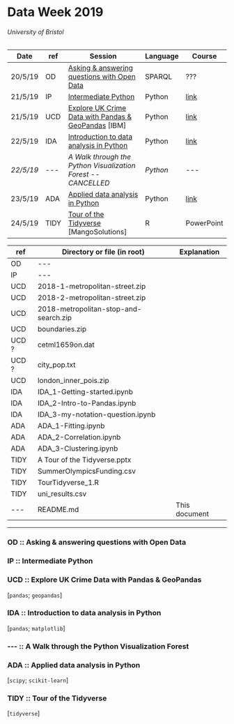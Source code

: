 # Data Week 2019
###### University of Bristol


| Date | ref | Session | Language | Course |
| --- | --- | --- | --- | --- |
| 20/5/19 | OD | [Asking & answering questions with Open Data](https://www.eventbrite.co.uk/e/asking-and-answering-questions-with-open-data-tickets-57979649693) | SPARQL | ??? |
| 21/5/19 | IP | [Intermediate Python](https://www.eventbrite.co.uk/e/intermediate-python-tickets-56975527336) | Python | [link](http://chryswoods.com/intermediate_python/README.html) |
| 21/5/19 | UCD | [Explore UK Crime Data with Pandas & GeoPandas](https://www.eventbrite.co.uk/e/explore-uk-crime-data-with-pandas-and-geopandas-tickets-56991346652) [IBM] | Python | [link](https://github.com/IBMDeveloperUK/geopandas-workshop) |
| 22/5/19 | IDA | [Introduction to data analysis in Python](https://www.eventbrite.co.uk/e/introduction-to-data-analysis-in-python-tickets-57387124434#) | Python | [link](https://nbviewer.jupyter.org/github/milliams/data_analysis_python/blob/master/Introduction.ipynb) |
| *22/5/19* | --- | *A Walk through the Python Visualization Forest -- CANCELLED* | *Python* | --- |
| 23/5/19 | ADA | [Applied data analysis in Python](https://www.eventbrite.co.uk/e/applied-data-analysis-in-python-tickets-57394621859) | Python | [link](https://milliams.gitlab.io/applied_data_analysis/) |
| 24/5/19 | TIDY | [Tour of the Tidyverse](https://www.eventbrite.co.uk/e/tour-of-the-tidyverse-tickets-58253135697#) [MangoSolutions] | R | PowerPoint |






| ref | Directory or file (in root) | Explanation |
| --- | --- | --- |
| OD | --- |  |
| IP | --- |  |
| UCD | 2018-1-metropolitan-street.zip |  |
| UCD | 2018-2-metropolitan-street.zip |  |
| UCD | 2018-metropolitan-stop-and-search.zip |  |
| UCD | boundaries.zip |  |
| UCD ? | cetml1659on.dat |  |
| UCD ? | city_pop.txt |  |
| UCD | london_inner_pois.zip |  |
| IDA | IDA_1-Getting-started.ipynb |  |
| IDA | IDA_2-Intro-to-Pandas.ipynb |  |
| IDA | IDA_3-my-notation-question.ipynb |  |
| ADA | ADA_1-Fitting.ipynb |  |
| ADA | ADA_2-Correlation.ipynb |  |
| ADA | ADA_3-Clustering.ipynb |  |
| TIDY | A Tour of the Tidyverse.pptx |  |
| TIDY | SummerOlympicsFunding.csv |  |
| TIDY | TourTidyverse_1.R |  |
| TIDY | uni_results.csv |  |
| --- | README.md | This document |


---

### OD :: Asking & answering questions with Open Data


### IP :: Intermediate Python


### UCD :: Explore UK Crime Data with Pandas & GeoPandas
[`pandas`; `geopandas`]


### IDA :: Introduction to data analysis in Python
[`pandas`; `matplotlib`]


### --- :: A Walk through the Python Visualization Forest


### ADA :: Applied data analysis in Python
[`scipy`; `scikit-learn`]


### TIDY :: Tour of the Tidyverse
[`tidyverse`]
